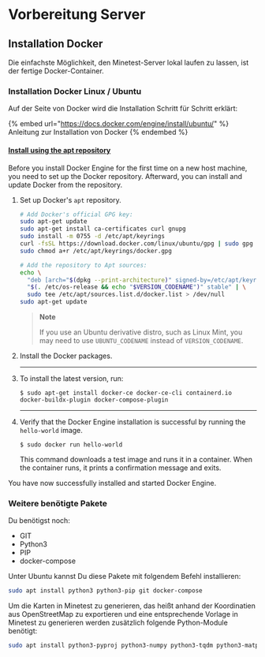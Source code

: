 # Vorbereitung Server

## Installation Docker

Die einfachste Möglichkeit, den Minetest-Server lokal laufen zu lassen, ist der fertige Docker-Container.

### Installation Docker Linux / Ubuntu

Auf der Seite von Docker wird die Installation Schritt für Schritt erklärt:

{% embed url="https://docs.docker.com/engine/install/ubuntu/" %}
Anleitung zur Installation von Docker
{% endembed %}

#### [Install using the apt repository](https://docs.docker.com/engine/install/ubuntu/#install-using-the-repository)

Before you install Docker Engine for the first time on a new host machine, you need to set up the Docker repository. Afterward, you can install and update Docker from the repository.

1.  Set up Docker's `apt` repository.

    ```bash
    # Add Docker's official GPG key:
    sudo apt-get update
    sudo apt-get install ca-certificates curl gnupg
    sudo install -m 0755 -d /etc/apt/keyrings
    curl -fsSL https://download.docker.com/linux/ubuntu/gpg | sudo gpg --dearmor -o /etc/apt/keyrings/docker.gpg
    sudo chmod a+r /etc/apt/keyrings/docker.gpg

    # Add the repository to Apt sources:
    echo \
      "deb [arch="$(dpkg --print-architecture)" signed-by=/etc/apt/keyrings/docker.gpg] https://download.docker.com/linux/ubuntu \
      "$(. /etc/os-release && echo "$VERSION_CODENAME")" stable" | \
      sudo tee /etc/apt/sources.list.d/docker.list > /dev/null
    sudo apt-get update
    ```

    > **Note**
    >
    > If you use an Ubuntu derivative distro, such as Linux Mint, you may need to use `UBUNTU_CODENAME` instead of `VERSION_CODENAME`.
2. Install the Docker packages.
3.  ***

    To install the latest version, run:

    ```console
    $ sudo apt-get install docker-ce docker-ce-cli containerd.io docker-buildx-plugin docker-compose-plugin
    ```

    ***
4.  Verify that the Docker Engine installation is successful by running the `hello-world` image.

    ```console
    $ sudo docker run hello-world
    ```

    This command downloads a test image and runs it in a container. When the container runs, it prints a confirmation message and exits.

You have now successfully installed and started Docker Engine.

### Weitere benötigte Pakete

Du benötigst noch:

* GIT
* Python3
* PIP
* docker-compose&#x20;

Unter Ubuntu kannst Du diese Pakete mit folgendem Befehl installieren:

```bash
sudo apt install python3 python3-pip git docker-compose
```

Um die Karten in Minetest zu generieren, das heißt anhand der Koordinatien aus OpenStreetMap zu exportieren und eine entsprechende Vorlage in Minetest zu generieren werden zusätzlich folgende Python-Module benötigt:

```bash
sudo apt install python3-pyproj python3-numpy python3-tqdm python3-matplotlib
```
